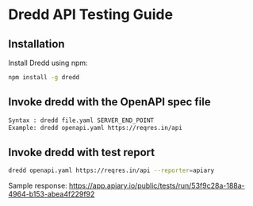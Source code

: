 # Dredd API Testing Guide

## Installation
Install Dredd using npm:
```bash
npm install -g dredd
```

## Invoke dredd with the OpenAPI spec file
```bash
Syntax : dredd file.yaml SERVER_END_POINT
Example: dredd openapi.yaml https://reqres.in/api
```

## Invoke dredd with test report
```bash
dredd openapi.yaml https://reqres.in/api --reporter=apiary
```
Sample response: https://app.apiary.io/public/tests/run/53f9c28a-188a-4964-b153-abea4f229f92
